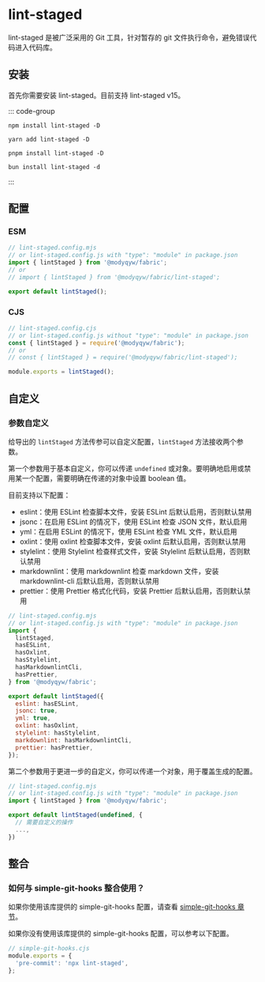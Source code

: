 # lint-staged

lint-staged 是被广泛采用的 Git 工具，针对暂存的 git 文件执行命令，避免错误代码进入代码库。

## 安装

首先你需要安装 lint-staged。目前支持 lint-staged v15。

::: code-group

```shell [npm]
npm install lint-staged -D
```

```shell [yarn]
yarn add lint-staged -D
```

```shell [pnpm]
pnpm install lint-staged -D
```

```shell [bun(experimental)]
bun install lint-staged -d
```

:::

## 配置

### ESM

```javascript
// lint-staged.config.mjs
// or lint-staged.config.js with "type": "module" in package.json
import { lintStaged } from '@modyqyw/fabric';
// or
// import { lintStaged } from '@modyqyw/fabric/lint-staged';

export default lintStaged();
```

### CJS

```javascript
// lint-staged.config.cjs
// or lint-staged.config.js without "type": "module" in package.json
const { lintStaged } = require('@modyqyw/fabric');
// or
// const { lintStaged } = require('@modyqyw/fabric/lint-staged');

module.exports = lintStaged();
```

## 自定义

### 参数自定义

给导出的 `lintStaged` 方法传参可以自定义配置，`lintStaged` 方法接收两个参数。

第一个参数用于基本自定义，你可以传递 `undefined` 或对象。要明确地启用或禁用某一个配置，需要明确在传递的对象中设置 boolean 值。

目前支持以下配置：

- eslint：使用 ESLint 检查脚本文件，安装 ESLint 后默认启用，否则默认禁用
- jsonc：在启用 ESLint 的情况下，使用 ESLint 检查 JSON 文件，默认启用
- yml：在启用 ESLint 的情况下，使用 ESLint 检查 YML 文件，默认启用
- oxlint：使用 oxlint 检查脚本文件，安装 oxlint 后默认启用，否则默认禁用
- stylelint：使用 Stylelint 检查样式文件，安装 Stylelint 后默认启用，否则默认禁用
- markdownlint：使用 markdownlint 检查 markdown 文件，安装 markdownlint-cli 后默认启用，否则默认禁用
- prettier：使用 Prettier 格式化代码，安装 Prettier 后默认启用，否则默认禁用

```javascript
// lint-staged.config.mjs
// or lint-staged.config.js with "type": "module" in package.json
import {
  lintStaged,
  hasESLint,
  hasOxlint,
  hasStylelint,
  hasMarkdownlintCli,
  hasPrettier,
} from '@modyqyw/fabric';

export default lintStaged({
  eslint: hasESLint,
  jsonc: true,
  yml: true,
  oxlint: hasOxlint,
  stylelint: hasStylelint,
  markdownlint: hasMarkdownlintCli,
  prettier: hasPrettier,
});
```

第二个参数用于更进一步的自定义，你可以传递一个对象，用于覆盖生成的配置。

```javascript
// lint-staged.config.mjs
// or lint-staged.config.js with "type": "module" in package.json
import { lintStaged } from '@modyqyw/fabric';

export default lintStaged(undefined, {
  // 需要自定义的操作
  ...,
})
```

## 整合

### 如何与 simple-git-hooks 整合使用？

如果你使用该库提供的 simple-git-hooks 配置，请查看 [simple-git-hooks 章节](../git/simple-git-hooks.md)。

如果你没有使用该库提供的 simple-git-hooks 配置，可以参考以下配置。

```javascript
// simple-git-hooks.cjs
module.exports = {
  'pre-commit': 'npx lint-staged',
};
```
